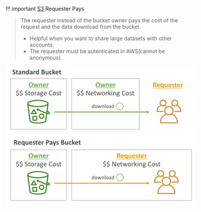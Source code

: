
!!! important [S3](AWS/Cloud%20Practitioner%20(CLF-C02)/05-Storage%20and%20Databases/01-Amazon%20Simple%20Storage%20Service(S3).md) Requester Pays
> The requester instead of the bucket owner pays the cost of the request and the data download from the bucket.
> - Helpful when you want to share large datasets with other accounts.
> - The requester must be autenticated in AWS(cannot be anonymous).

![](AWS/AWS%20Solutions%20Architect%20Associate%20Certification%20SAA-C03/img/Pasted%20image%2020241203104208.png)